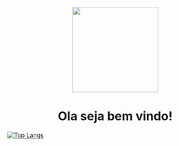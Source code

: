 




<div id="header" align="center">
  <img src="https://media.giphy.com/media/13UZisxBxkjPwI/giphy.gif" width="200"/>
  </br>
  <h1>Ola seja bem vindo!</h1>
</div>

[![Top Langs](https://github-readme-stats.vercel.app/api/top-langs/?username=Wett-Brito&layout=compact&theme=vision-friendly-dark)](https://github.com/Wett-Brito)

